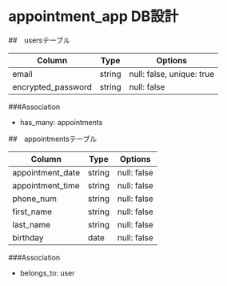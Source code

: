 # appointment_app DB設計

##　usersテーブル

| Column             | Type    | Options                   |
| ------------------ | ------- | --------------------------|
| email              | string  | null: false, unique: true |
| encrypted_password | string  | null: false               |

###Association
- has_many: appointments

##　appointmentsテーブル

| Column             | Type    | Options                   |
| ------------------ | ------- | --------------------------|
| appointment_date   | string  | null: false               |
| appointment_time   | string  | null: false               |
| phone_num          | string  | null: false               |
| first_name         | string  | null: false               |
| last_name          | string  | null: false               |
| birthday           | date    | null: false               |

###Association
- belongs_to: user
